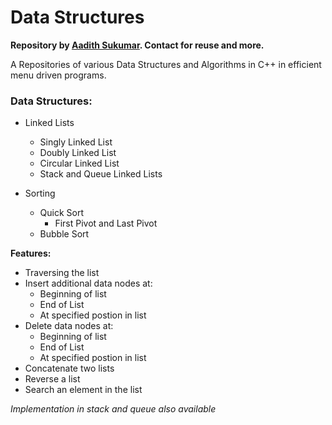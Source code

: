 # Data Structures

<b>Repository by <a href="https://www.github.com/aadi1011">Aadith Sukumar</a>. Contact for reuse and more.</b>

A Repositories of various Data Structures and Algorithms in C++ in efficient menu driven programs.

### Data Structures:
- Linked Lists
  - Singly Linked List
  - Doubly Linked List
  - Circular Linked List
  - Stack and Queue Linked Lists

- Sorting
  - Quick Sort
    - First Pivot and Last Pivot
  - Bubble Sort
    
 

<b>Features:</b>
<ul>
<li>Traversing the list</li>
<li>Insert additional data nodes at: <ul><li>Beginning of list</li><li>End of List</li><li>At specified postion in list</li></ul></li>
<li>Delete data nodes at: <ul><li>Beginning of list</li><li>End of List</li><li>At specified postion in list</li></ul></li>
<li>Concatenate two lists</li>
<li>Reverse a list</li>
<li>Search an element in the list</li>
</ul>

<i>Implementation in stack and queue also available</i> 

